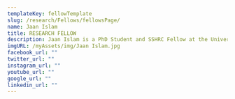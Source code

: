 ```yaml
---
templateKey: fellowTemplate
slug: /research/Fellows/fellowsPage/
name: Jaan Islam
title: RESEARCH FELLOW
description: Jaan Islam is a PhD Student and SSHRC Fellow at the University of Edinburgh.
imgURL: /myAssets/img/Jaan Islam.jpg
facebook_url: ""
twitter_url: ""
instagram_url: ""
youtube_url: ""
google_url: ""
linkedin_url: ""
---
```

